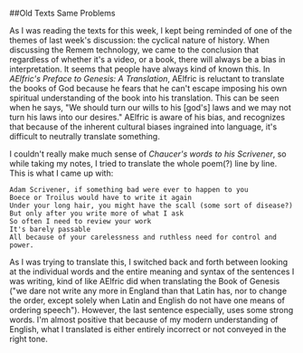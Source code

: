 ##Old Texts Same Problems

As I was reading the texts for this week, I kept being reminded of one of the themes of last week's discussion: the cyclical nature of history. When discussing the Remem technology, we came to the conclusion that regardless of whether it's a video, or a book, there will always be a bias in interpretation. It seems that people have always kind of known this. In _AElfric's Preface to Genesis: A Translation_, AElfric is reluctant to translate the books of God because he fears that he can't escape imposing his own spiritual understanding of the book into his translation. This can be seen when he says, "We should turn our wills to his [god's] laws and we may not turn his laws into our desires." AElfric is aware of his bias, and recognizes that because of the inherent cultural biases ingrained into language, it's difficult to neutrally translate something. 

I couldn't really make much sense of _Chaucer's words to his Scrivener_, so while taking my notes, I tried to translate the whole poem(?) line by line. This is what I came up with:

	Adam Scrivener, if something bad were ever to happen to you
	Boece or Troilus would have to write it again
	Under your long hair, you might have the scall (some sort of disease?)
	But only after you write more of what I ask
	So often I need to review your work
	It's barely passable 
	All because of your carelessness and ruthless need for control and power. 

As I was trying to translate this, I switched back and forth between looking at the individual words and the entire meaning and syntax of the sentences I was writing, kind of like AElfric did when translating the Book of Genesis ("we dare not write any more in England than that Latin has, nor to change the order, except solely when Latin and English do not have one means of ordering speech"). However, the last sentence especially, uses some strong words. I'm almost positive that because of my modern understanding of English, what I translated is either entirely incorrect or not conveyed in the right tone. 